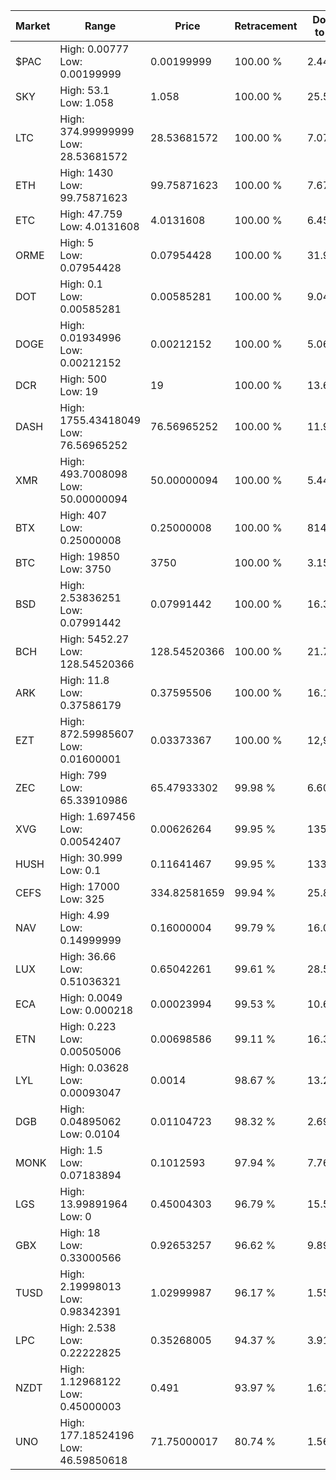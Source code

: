 | Market | Range | Price| Retracement | Doubles to 50% |
| --- | --- | --- | --- | --- |
| $PAC | High: 0.00777<br />Low: 0.00199999 | 0.00199999 | 100.00 % | 2.44 |
| SKY | High: 53.1<br />Low: 1.058 | 1.058 | 100.00 % | 25.59 |
| LTC | High: 374.99999999<br />Low: 28.53681572 | 28.53681572 | 100.00 % | 7.07 |
| ETH | High: 1430<br />Low: 99.75871623 | 99.75871623 | 100.00 % | 7.67 |
| ETC | High: 47.759<br />Low: 4.0131608 | 4.0131608 | 100.00 % | 6.45 |
| ORME | High: 5<br />Low: 0.07954428 | 0.07954428 | 100.00 % | 31.93 |
| DOT | High: 0.1<br />Low: 0.00585281 | 0.00585281 | 100.00 % | 9.04 |
| DOGE | High: 0.01934996<br />Low: 0.00212152 | 0.00212152 | 100.00 % | 5.06 |
| DCR | High: 500<br />Low: 19 | 19 | 100.00 % | 13.66 |
| DASH | High: 1755.43418049<br />Low: 76.56965252 | 76.56965252 | 100.00 % | 11.96 |
| XMR | High: 493.7008098<br />Low: 50.00000094 | 50.00000094 | 100.00 % | 5.44 |
| BTX | High: 407<br />Low: 0.25000008 | 0.25000008 | 100.00 % | 814.50 |
| BTC | High: 19850<br />Low: 3750 | 3750 | 100.00 % | 3.15 |
| BSD | High: 2.53836251<br />Low: 0.07991442 | 0.07991442 | 100.00 % | 16.38 |
| BCH | High: 5452.27<br />Low: 128.54520366 | 128.54520366 | 100.00 % | 21.71 |
| ARK | High: 11.8<br />Low: 0.37586179 | 0.37595506 | 100.00 % | 16.19 |
| EZT | High: 872.59985607<br />Low: 0.01600001 | 0.03373367 | 100.00 % | 12,933.90 |
| ZEC | High: 799<br />Low: 65.33910986 | 65.47933302 | 99.98 % | 6.60 |
| XVG | High: 1.697456<br />Low: 0.00542407 | 0.00626264 | 99.95 % | 135.96 |
| HUSH | High: 30.999<br />Low: 0.1 | 0.11641467 | 99.95 % | 133.57 |
| CEFS | High: 17000<br />Low: 325 | 334.82581659 | 99.94 % | 25.87 |
| NAV | High: 4.99<br />Low: 0.14999999 | 0.16000004 | 99.79 % | 16.06 |
| LUX | High: 36.66<br />Low: 0.51036321 | 0.65042261 | 99.61 % | 28.57 |
| ECA | High: 0.0049<br />Low: 0.000218 | 0.00023994 | 99.53 % | 10.67 |
| ETN | High: 0.223<br />Low: 0.00505006 | 0.00698586 | 99.11 % | 16.32 |
| LYL | High: 0.03628<br />Low: 0.00093047 | 0.0014 | 98.67 % | 13.29 |
| DGB | High: 0.04895062<br />Low: 0.0104 | 0.01104723 | 98.32 % | 2.69 |
| MONK | High: 1.5<br />Low: 0.07183894 | 0.1012593 | 97.94 % | 7.76 |
| LGS | High: 13.99891964<br />Low: 0 | 0.45004303 | 96.79 % | 15.55 |
| GBX | High: 18<br />Low: 0.33000566 | 0.92653257 | 96.62 % | 9.89 |
| TUSD | High: 2.19998013<br />Low: 0.98342391 | 1.02999987 | 96.17 % | 1.55 |
| LPC | High: 2.538<br />Low: 0.22222825 | 0.35268005 | 94.37 % | 3.91 |
| NZDT | High: 1.12968122<br />Low: 0.45000003 | 0.491 | 93.97 % | 1.61 |
| UNO | High: 177.18524196<br />Low: 46.59850618 | 71.75000017 | 80.74 % | 1.56 |
